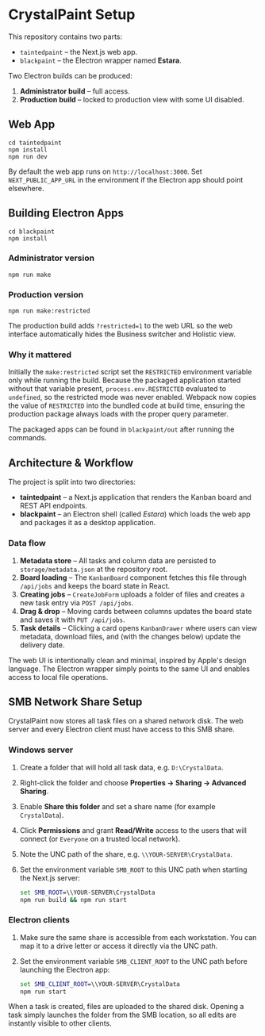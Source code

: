 # CrystalPaint Setup

This repository contains two parts:

- `taintedpaint` – the Next.js web app.
- `blackpaint` – the Electron wrapper named **Estara**.

Two Electron builds can be produced:

1. **Administrator build** – full access.
2. **Production build** – locked to production view with some UI disabled.

## Web App

```
cd taintedpaint
npm install
npm run dev
```

By default the web app runs on `http://localhost:3000`. Set `NEXT_PUBLIC_APP_URL` in the environment if the Electron app should point elsewhere.

## Building Electron Apps

```
cd blackpaint
npm install
```

### Administrator version

```
npm run make
```

### Production version

```
npm run make:restricted
```

The production build adds `?restricted=1` to the web URL so the web interface automatically hides the Business switcher and Holistic view.

### Why it mattered

Initially the `make:restricted` script set the `RESTRICTED` environment variable only while running the build. Because the packaged application started without that variable present, `process.env.RESTRICTED` evaluated to `undefined`, so the restricted mode was never enabled. Webpack now copies the value of `RESTRICTED` into the bundled code at build time, ensuring the production package always loads with the proper query parameter.

The packaged apps can be found in `blackpaint/out` after running the commands.

## Architecture & Workflow

The project is split into two directories:

- **taintedpaint** – a Next.js application that renders the Kanban board and REST
  API endpoints.
- **blackpaint** – an Electron shell (called *Estara*) which loads the web app
  and packages it as a desktop application.

### Data flow

1. **Metadata store** – All tasks and column data are persisted to
   `storage/metadata.json` at the repository root.
2. **Board loading** – The `KanbanBoard` component fetches this file through
   `/api/jobs` and keeps the board state in React.
3. **Creating jobs** – `CreateJobForm` uploads a folder of files and creates a
   new task entry via `POST /api/jobs`.
4. **Drag & drop** – Moving cards between columns updates the board state and
   saves it with `PUT /api/jobs`.
5. **Task details** – Clicking a card opens `KanbanDrawer` where users can view
   metadata, download files, and (with the changes below) update the delivery
   date.

The web UI is intentionally clean and minimal, inspired by Apple's design
language. The Electron wrapper simply points to the same UI and enables access
to local file operations.

## SMB Network Share Setup

CrystalPaint now stores all task files on a shared network disk. The web server
and every Electron client must have access to this SMB share.

### Windows server

1. Create a folder that will hold all task data, e.g. `D:\CrystalData`.
2. Right‑click the folder and choose **Properties → Sharing → Advanced Sharing**.
3. Enable **Share this folder** and set a share name (for example `CrystalData`).
4. Click **Permissions** and grant **Read/Write** access to the users that will
   connect (or `Everyone` on a trusted local network).
5. Note the UNC path of the share, e.g. `\\YOUR-SERVER\CrystalData`.
6. Set the environment variable `SMB_ROOT` to this UNC path when starting the
   Next.js server:

   ```cmd
   set SMB_ROOT=\\YOUR-SERVER\CrystalData
   npm run build && npm run start
   ```

### Electron clients

1. Make sure the same share is accessible from each workstation. You can map it
   to a drive letter or access it directly via the UNC path.
2. Set the environment variable `SMB_CLIENT_ROOT` to the UNC path before
   launching the Electron app:

   ```cmd
   set SMB_CLIENT_ROOT=\\YOUR-SERVER\CrystalData
   npm run start
   ```

When a task is created, files are uploaded to the shared disk. Opening a task
simply launches the folder from the SMB location, so all edits are instantly
visible to other clients.
